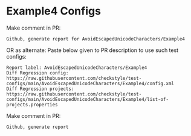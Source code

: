 # Example4 Configs
Make comment in PR:
```
Github, generate report for AvoidEscapedUnicodeCharacters/Example4
```
OR as alternate:
Paste below given to PR description to use such test configs:
```
Report label: AvoidEscapedUnicodeCharacters/Example4
Diff Regression config: https://raw.githubusercontent.com/checkstyle/test-configs/main/AvoidEscapedUnicodeCharacters/Example4/config.xml
Diff Regression projects: https://raw.githubusercontent.com/checkstyle/test-configs/main/AvoidEscapedUnicodeCharacters/Example4/list-of-projects.properties
```
Make comment in PR:
```
Github, generate report
```
